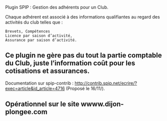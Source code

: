 Plugin SPIP : Gestion des adhérents pour un Club.

Chaque adhérent est associé à des informations qualifiantes au regard des activités du club telles que :

    Brevets, Compétences
    Licence par saison d’activité,
    Assurance par saison d’activité. 

Ce plugin ne gère pas du tout la partie comptable du Club, juste l’information coût pour les cotisations et assurances.
------------------------
Documentation sur spip-contrib : http://contrib.spip.net/ecrire/?exec=article&id_article=4716 (Proposé le 16/11/).

Opérationnel sur le site wwww.dijon-plongee.com
------------------------
